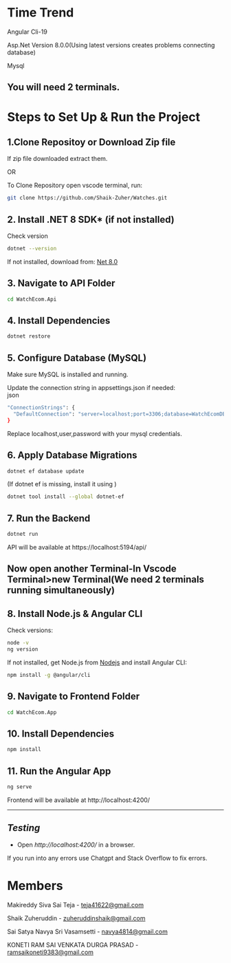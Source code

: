 # Time Trend

Angular Cli-19

Asp.Net Version 8.0.0(Using latest versions creates problems connecting database)

Mysql


You will need 2 terminals.
---
# Steps to Set Up & Run the Project 


## 1.Clone Repositoy or Download Zip file

If zip file downloaded extract them.

OR

To Clone Repository
open vscode terminal, run:

```bash
git clone https://github.com/Shaik-Zuher/Watches.git
```

## 2. Install .NET 8 SDK* (if not installed)  

Check version

```bash
dotnet --version
```

If not installed, download from: [Net 8.0](https://dotnet.microsoft.com/en-us/download/dotnet/8.0)

## 3. Navigate to API Folder

```bash
cd WatchEcom.Api
```

## 4. Install Dependencies

```bash
dotnet restore
```

## 5. Configure Database (MySQL)

Make sure MySQL is installed and running.  

Update the connection string in appsettings.json if needed:  
json

```bash
"ConnectionStrings": {
  "DefaultConnection": "server=localhost;port=3306;database=WatchEcomDB;user=root;password=YourPassword;"
}
```

Replace localhost,user,password with your mysql credentials.

## 6. Apply Database Migrations

```bash
dotnet ef database update
```

(If dotnet ef is missing, install it using )  

```bash
dotnet tool install --global dotnet-ef
```
## 7. Run the Backend
```bash
dotnet run
```
API will be available at https://localhost:5194/api/

## Now open another Terminal-In Vscode Terminal>new Terminal(We need 2 terminals running simultaneously)
## 8. Install Node.js & Angular CLI
Check versions:  
```bash
node -v
ng version
```
If not installed, get Node.js from [Nodejs](https://nodejs.org/) and install Angular CLI:  
```bash
npm install -g @angular/cli
```

## 9. Navigate to Frontend Folder

```bash
cd WatchEcom.App
```

## 10. Install Dependencies
```bash
npm install
```


## 11. Run the Angular App
```bash
ng serve
```

Frontend will be available at http://localhost:4200/

---

## *Testing*
- Open *http://localhost:4200/* in a browser.

If you run into any errors use Chatgpt and Stack Overflow to fix errors.

# Members
Makireddy Siva Sai Teja - teja41622@gmail.com

Shaik Zuheruddin - zuheruddinshaik@gmail.com

Sai Satya Navya Sri Vasamsetti - navya4814@gmail.com 

KONETI RAM SAI VENKATA DURGA PRASAD - ramsaikoneti9383@gmail.com